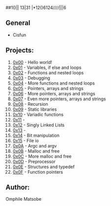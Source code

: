 ##1()\|\| 13\|31 |*12()6124/\/\/\/\||\|6

## General
* Cisfun

## Projects:
1. [0x00](https://github.com/omphilejmatsobe/alx-low_level_programming/tree/master/0x00-hello_world) - Hello world!
2. [0x01](https://github.com/omphilejmatsobe/alx-low_level_programming/tree/master/0x01-variables_if_else_while) - Variables, if else and loops
3. [0x02](https://github.com/omphilejmatsobe/alx-low_level_programming/tree/master/0x02-functions_nested_loops) - Functions and nested loops
4. [0x03](https://github.com/omphilejmatsobe/alx-low_level_programming/tree/master/0x03-debugging) - Debugging
5. [0x04](https://github.com/omphilejmatsobe/alx-low_level_programming/tree/master/0x04-more_functions_nested_loops) - More functions and nested loops
6. [0x05](https://github.com/omphilejmatsobe/alx-low_level_programming/tree/master/0x05-pointers_arrays_strings) - Pointers, arrays and strings
7. [0x06](https://github.com/omphilejmatsobe/alx-low_level_programming/tree/master/0x06-pointers_arrays_strings) - More pointers, arrays and strings
8. [0x07](https://github.com/omphilejmatsobe/alx-low_level_programming/tree/master/0x07-pointers_arrays_strings) - Even more pointers, arrays and strings
9. [0x08](https://github.com/omphilejmatsobe/alx-low_level_programming/tree/master/0x08-recursion) - Recursion
10. [0x09](https://github.com/omphilejmatsobe/alx-low_level_programming/tree/master/0x09-static_libraries) - Static libraries
11. [0x10](https://github.com/omphilejmatsobe/alx-low_level_programming/tree/master/0x10-variadic_functions) - Variadic functions 
12. [0x11]() -
13. [0x12](https://github.com/omphilejmatsobe/alx-low_level_programming/tree/master/0x12-singly_linked_lists) - Singly Linked Lists
14. [0x13]() -
15. [0x14](https://github.com/omphilejmatsobe/alx-low_level_programming/tree/master/0x14-bit_manipulation) - Bit manipulation
16. [0x15](https://github.com/omphilejmatsobe/alx-low_level_programming/tree/master/0x15-file_io) - File io
17. [0x0A](https://github.com/omphilejmatsobe/alx-low_level_programming/tree/master/0x0A-argc_argv) - Argc and argv
18. [0x0B](https://github.com/omphilejmatsobe/alx-low_level_programming/tree/master/0x0B-malloc_free) - Malloc and free
19. [0x0C](https://github.com/omphilejmatsobe/alx-low_level_programming/tree/master/0x0C-more_malloc_free) - More malloc and free
20. [0x0D](https://github.com/omphilejmatsobe/alx-low_level_programming/tree/master/0x0D-preprocessor) - Preprocessor
21. [0x0E](https://github.com/omphilejmatsobe/alx-low_level_programming/tree/master/0x0E-structures_typedef) - Structures and typedef
22. [0x0F](https://github.com/omphilejmatsobe/alx-low_level_programming/tree/master/0x0F-function_pointers) - Function pointers

## Author:
Omphile Matsobe
